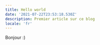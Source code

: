 ```yaml
---
title: Hello world
date: '2021-07-22T23:53:18.530Z'
description: Premier article sur ce blog
locale: 'fr'
---
```


Bonjour :)

